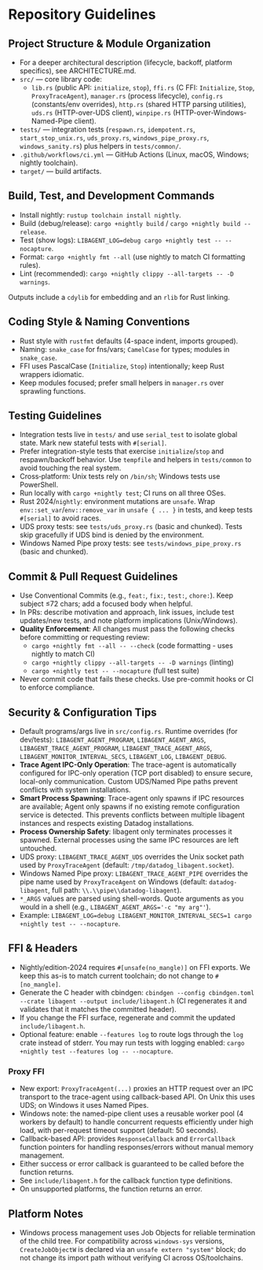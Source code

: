 # Repository Guidelines

## Project Structure & Module Organization
- For a deeper architectural description (lifecycle, backoff, platform specifics), see ARCHITECTURE.md.
- `src/` — core library code:
  - `lib.rs` (public API: `initialize`, `stop`), `ffi.rs` (C FFI: `Initialize`, `Stop`, `ProxyTraceAgent`), `manager.rs` (process lifecycle), `config.rs` (constants/env overrides), `http.rs` (shared HTTP parsing utilities), `uds.rs` (HTTP-over-UDS client), `winpipe.rs` (HTTP-over-Windows-Named-Pipe client).
- `tests/` — integration tests (`respawn.rs`, `idempotent.rs`, `start_stop_unix.rs`, `uds_proxy.rs`, `windows_pipe_proxy.rs`, `windows_sanity.rs`) plus helpers in `tests/common/`.
- `.github/workflows/ci.yml` — GitHub Actions (Linux, macOS, Windows; nightly toolchain).
- `target/` — build artifacts.

## Build, Test, and Development Commands
- Install nightly: `rustup toolchain install nightly`.
- Build (debug/release): `cargo +nightly build` / `cargo +nightly build --release`.
- Test (show logs): `LIBAGENT_LOG=debug cargo +nightly test -- --nocapture`.
- Format: `cargo +nightly fmt --all` (use nightly to match CI formatting rules).
- Lint (recommended): `cargo +nightly clippy --all-targets -- -D warnings`.

Outputs include a `cdylib` for embedding and an `rlib` for Rust linking.

## Coding Style & Naming Conventions
- Rust style with `rustfmt` defaults (4-space indent, imports grouped).
- Naming: `snake_case` for fns/vars; `CamelCase` for types; modules in `snake_case`.
- FFI uses PascalCase (`Initialize`, `Stop`) intentionally; keep Rust wrappers idiomatic.
- Keep modules focused; prefer small helpers in `manager.rs` over sprawling functions.

## Testing Guidelines
- Integration tests live in `tests/` and use `serial_test` to isolate global state. Mark new stateful tests with `#[serial]`.
- Prefer integration-style tests that exercise `initialize`/`stop` and respawn/backoff behavior. Use `tempfile` and helpers in `tests/common` to avoid touching the real system.
- Cross‑platform: Unix tests rely on `/bin/sh`; Windows tests use PowerShell.
- Run locally with `cargo +nightly test`; CI runs on all three OSes.
- Rust 2024/`nightly`: environment mutations are `unsafe`. Wrap `env::set_var`/`env::remove_var` in `unsafe { ... }` in tests, and keep tests `#[serial]` to avoid races.
 - UDS proxy tests: see `tests/uds_proxy.rs` (basic and chunked). Tests skip gracefully if UDS bind is denied by the environment.
 - Windows Named Pipe proxy tests: see `tests/windows_pipe_proxy.rs` (basic and chunked).

## Commit & Pull Request Guidelines
- Use Conventional Commits (e.g., `feat:`, `fix:`, `test:`, `chore:`). Keep subject ≤72 chars; add a focused body when helpful.
- In PRs: describe motivation and approach, link issues, include test updates/new tests, and note platform implications (Unix/Windows).
- **Quality Enforcement**: All changes must pass the following checks before committing or requesting review:
  - `cargo +nightly fmt --all -- --check` (code formatting - uses nightly to match CI)
  - `cargo +nightly clippy --all-targets -- -D warnings` (linting)
  - `cargo +nightly test -- --nocapture` (full test suite)
- Never commit code that fails these checks. Use pre-commit hooks or CI to enforce compliance.

## Security & Configuration Tips
- Default programs/args live in `src/config.rs`. Runtime overrides (for dev/tests): `LIBAGENT_AGENT_PROGRAM`, `LIBAGENT_AGENT_ARGS`, `LIBAGENT_TRACE_AGENT_PROGRAM`, `LIBAGENT_TRACE_AGENT_ARGS`, `LIBAGENT_MONITOR_INTERVAL_SECS`, `LIBAGENT_LOG`, `LIBAGENT_DEBUG`.
- **Trace Agent IPC-Only Operation**: The trace-agent is automatically configured for IPC-only operation (TCP port disabled) to ensure secure, local-only communication. Custom UDS/Named Pipe paths prevent conflicts with system installations.
- **Smart Process Spawning**: Trace-agent only spawns if IPC resources are available; Agent only spawns if no existing remote configuration service is detected. This prevents conflicts between multiple libagent instances and respects existing Datadog installations.
- **Process Ownership Safety**: libagent only terminates processes it spawned. External processes using the same IPC resources are left untouched.
- UDS proxy: `LIBAGENT_TRACE_AGENT_UDS` overrides the Unix socket path used by `ProxyTraceAgent` (default: `/tmp/datadog_libagent.socket`).
- Windows Named Pipe proxy: `LIBAGENT_TRACE_AGENT_PIPE` overrides the pipe name used by `ProxyTraceAgent` on Windows (default: `datadog-libagent`, full path: `\\.\\pipe\\datadog-libagent`).
- `*_ARGS` values are parsed using shell-words. Quote arguments as you would in a shell (e.g., `LIBAGENT_AGENT_ARGS='-c "my arg"'`).
- Example: `LIBAGENT_LOG=debug LIBAGENT_MONITOR_INTERVAL_SECS=1 cargo +nightly test -- --nocapture`.

## FFI & Headers
- Nightly/edition-2024 requires `#[unsafe(no_mangle)]` on FFI exports. We keep this as-is to match current toolchain; do not change to `#[no_mangle]`.
- Generate the C header with cbindgen: `cbindgen --config cbindgen.toml --crate libagent --output include/libagent.h` (CI regenerates it and validates that it matches the committed header).
- If you change the FFI surface, regenerate and commit the updated `include/libagent.h`.
- Optional feature: enable `--features log` to route logs through the `log` crate instead of stderr. You may run tests with logging enabled: `cargo +nightly test --features log -- --nocapture`.

### Proxy FFI
- New export: `ProxyTraceAgent(...)` proxies an HTTP request over an IPC transport to the trace-agent using callback-based API. On Unix this uses UDS; on Windows it uses Named Pipes.
- Windows note: the named-pipe client uses a reusable worker pool (4 workers by default) to handle concurrent requests efficiently under high load, with per-request timeout support (default: 50 seconds).
- Callback-based API: provides `ResponseCallback` and `ErrorCallback` function pointers for handling responses/errors without manual memory management.
- Either success or error callback is guaranteed to be called before the function returns.
- See `include/libagent.h` for the callback function type definitions.
- On unsupported platforms, the function returns an error.

## Platform Notes
- Windows process management uses Job Objects for reliable termination of the child tree. For compatibility across `windows-sys` versions, `CreateJobObjectW` is declared via an `unsafe extern "system"` block; do not change its import path without verifying CI across OS/toolchains.
